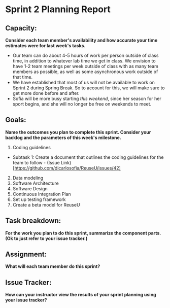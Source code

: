 # Sprint 2 Planning Report
## Capacity:
__Consider each team member's availability and how accurate your time estimates were for last week's tasks.__
- Our team can do about 4-5 hours of work per person outside of class time, in addition to
whatever lab time we get in class. We envision to have 1-2 team meetings per week outside of
class with as many team members as possible, as well as some asynchronous work outside of
that time.
- We have established that most of us will not be available to work on Sprint 2 during Spring Break. So to account for this, we will
make sure to get more done before and after. 
- Sofia will be more busy starting *this weekend*, since her season for her sport begins, and she will no
longer be free on weekends to meet.  

## Goals: 
__Name the outcomes you plan to complete this sprint. Consider your backlog and the parameters of this week's milestone.__
1. Coding guidelines 
  * Subtask 1: Create a document that outlines the coding guidelines for the team to follow - (Issue Link)[https://github.com/dicarlosofia/ReuseU/issues/42]
2. Data modeling
3. Software Architecture
4. Software Design
5. Continuous Integration Plan
6. Set up testing framework
7. Create a beta model for ReuseU

## Task breakdown:
__For the work you plan to do this sprint, summarize the component parts. (Ok to just refer to your issue tracker.)__

## Assignment:
__What will each team member do this sprint?__

## Issue Tracker:
__How can your instructor view the results of your sprint planning using your issue tracker?__
